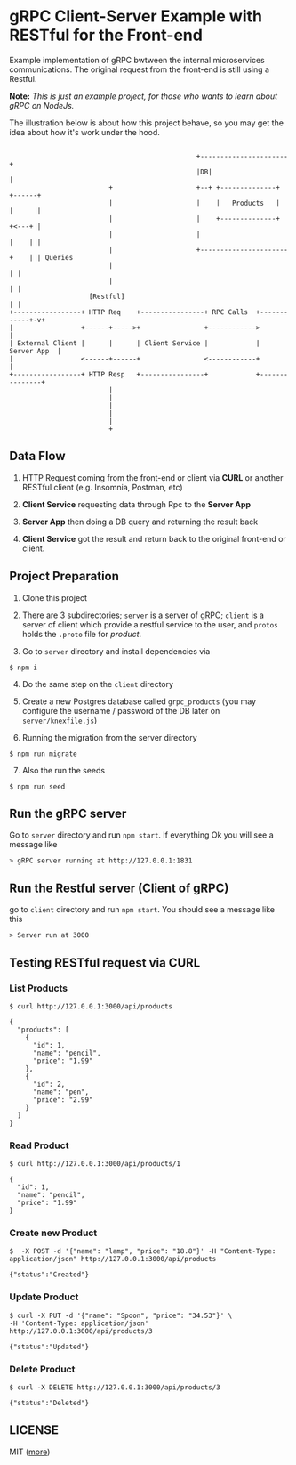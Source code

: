 # gRPC Client-Server Example with RESTful for the Front-end

Example implementation of gRPC bwtween the internal microservices communications. The original request from the front-end is still using a Restful.

**Note:**
*This is just an example project, for those who wants to learn about gRPC on NodeJs.*

The illustration below is about how this project behave, so you may get the idea about how it's work under the hood.
```

                                               +----------------------+
                                               |DB|                   |
                         +                     +--+ +--------------+  +------+
                         |                     |    |   Products   |  |      |
                         |                     |    +--------------+  +<---+ |
                         |                     |                      |    | |
                         |                     +----------------------+    | | Queries
                         |                                                 | |
                         |                                                 | |
                    [Restful]                                              | |
+-----------------+ HTTP Req    +----------------+ RPC Calls  +------------+-v+
|                 +------+----->+                +------------>               |
| External Client |      |      | Client Service |            |   Server App  |
|                 <------+------+                <------------+               |
+-----------------+ HTTP Resp   +----------------+            +---------------+
                         |
                         |
                         |
                         |
                         |
                         +

```

## Data Flow

1. HTTP Request coming from the front-end or client via **CURL** or another RESTful client (e.g. Insomnia, Postman, etc)

2. **Client Service** requesting data through Rpc to the **Server App**

3. **Server App** then doing a DB query and returning the result back

4. **Client Service** got the result and return back to the original front-end or client.

## Project Preparation

1. Clone this project

2. There are 3 subdirectories; `server` is a server of gRPC; `client` is a server of client which provide a restful service to the user, and `protos`  holds the `.proto` file for *product*.

3. Go to `server` directory and install dependencies via 

```
$ npm i
```

4. Do the same step on the `client` directory

5. Create a new Postgres database called `grpc_products` (you may configure the username / password of the DB later on `server/knexfile.js`)

6. Running the migration from the server directory
```
$ npm run migrate
```

7. Also the run the seeds 

```
$ npm run seed
```

## Run the gRPC server
Go to `server` directory and run `npm start`. If everything Ok you will see a message like
```
> gRPC server running at http://127.0.0.1:1831

```
## Run the Restful server (Client of gRPC)
go to `client` directory and run `npm start`. You should see a message like this
```
> Server run at 3000
```

## Testing RESTful request via CURL
### List Products
```
$ curl http://127.0.0.1:3000/api/products 

{
  "products": [
    {
      "id": 1,
      "name": "pencil",
      "price": "1.99"
    },
    {
      "id": 2,
      "name": "pen",
      "price": "2.99"
    }
  ]
}
```

### Read Product
```
$ curl http://127.0.0.1:3000/api/products/1

{
  "id": 1,
  "name": "pencil",
  "price": "1.99"
}
```

### Create new Product

```
$  -X POST -d '{"name": "lamp", "price": "18.8"}' -H "Content-Type: application/json" http://127.0.0.1:3000/api/products

{"status":"Created"}
```

### Update Product
```
$ curl -X PUT -d '{"name": "Spoon", "price": "34.53"}' \
-H 'Content-Type: application/json' http://127.0.0.1:3000/api/products/3

{"status":"Updated"}
```

### Delete Product
```
$ curl -X DELETE http://127.0.0.1:3000/api/products/3

{"status":"Deleted"}
```

## LICENSE 
MIT ([more](LICENSE))
